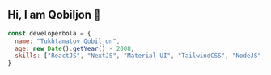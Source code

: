 ## Hi, I am Qobiljon 👋
```javascript
const developerbola = {
  name: "Tukhtamatov Qobiljon",
  age: new Date().getYear() - 2008,
  skills: ["ReactJS", "NextJS", "Material UI", "TailwindCSS", "NodeJS", "ExpressJS", "MongoDB", "Firebase"]
}
```
